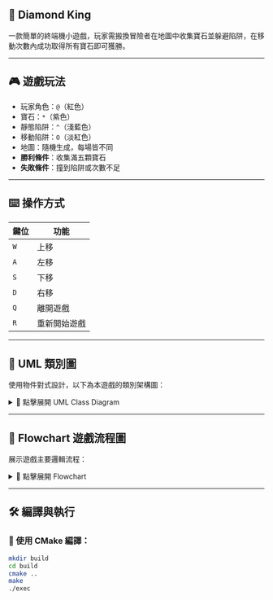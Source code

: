 ## 💎 Diamond King

一款簡單的終端機小遊戲，玩家需搬換冒險者在地圖中收集寶石並躲避陷阱，在移動次數內成功取得所有寶石即可獲勝。

---

## 🎮 遊戲玩法

* 玩家角色：`@`（紅色）
* 寶石：`*`（紫色）
* 靜態陷阱：`^`（淺藍色）
* 移動陷阱：`O`（淡紅色）
* 地圖：隨機生成，每場皆不同
* **勝利條件**：收集滿五顆寶石
* **失敗條件**：撞到陷阱或次數不足

---

## ⌨️ 操作方式

| 鍵位  | 功能     |
| --- | ------ |
| `W` | 上移     |
| `A` | 左移     |
| `S` | 下移     |
| `D` | 右移     |
| `Q` | 離開遊戲   |
| `R` | 重新開始遊戲 |

---

## 🧹 UML 類別圖

使用物件對式設計，以下為本遊戲的類別架構圖：

<details>
<summary>📀 點擊展開 UML Class Diagram</summary>

```text
                        +------------------+
                        |   GameObject     |  <<abstract>>
                        +------------------+
                        | - x: int         |
                        | - y: int         |
                        +------------------+
                        | + getX(): int    |
                        | + getY(): int    |
                        | + getSprite(): char
                        | + update(): void |
                        +------------------+
                                 ▲
        ┌──────────────────────────────────────────────────────┐
        │                        │                        │
+----------------+     +----------------+        +------------------+
|    Explorer     |     |      Trap      |        |   MovingTrap     |
+----------------+     +----------------+        +------------------+
| - gemCount: int|     |                |        | - dx: int         |
+----------------+     +----------------+        +------------------+
| + move()       |                              | + update()        |
| + addGem()     |                              |                   |
| + gems(): int  |                              |                   |
+----------------+                              +------------------+

                      +--------------+
                      |     Gem      |
                      +--------------+

                    +---------------------------------------------+
                    |               GameEngine                   |
                    +---------------------------------------------+
                    | - player: Explorer                         |
                    | - objects: vector<unique_ptr<GameObject>>  |
                    | - seconds: int                             |
                    | - running: bool                            |
                    +---------------------------------------------+
                    | + run()                                    |
                    | + reset()                                  |
                    | + render()                                 |
                    | + updateObjects()                          |
                    | + checkCollision()                         |
                    +---------------------------------------------+
```

</details>

---

## 🔁 Flowchart 遊戲流程圖

展示遊戲主要邏輯流程：

<details>
<summary>🧽 點擊展開 Flowchart</summary>

```text
     +------------+
     |   Start    |
     +------------+
           |
           v
 +-------------------+
 | Initialize Game   |
 |  (map, objects...)|
 +-------------------+
           |
           v
 +-------------------+
 |     Render Map    |
 +-------------------+
           |
           v
 +-------------------+
 |  Get Player Input |
 +-------------------+
           |
           v
 +--------------------------+
 | Update Player & Objects |
 +--------------------------+
           |
           v
 +---------------------+
 |  Check Collisions   |
 | (Gem? Trap? Win?)   |
 +---------------------+
           |
           v
 +--------------------+
 |   Game Ended?      |
 +--------------------+
     | Yes         | No
     v             v
+-------------+  Loop 回上面
| Win/Lose UI |
+-------------+
```

</details>

---

## 🛠 編譯與執行

### 🔧 使用 CMake 編譯：

```bash
mkdir build
cd build
cmake ..
make
./exec
```
